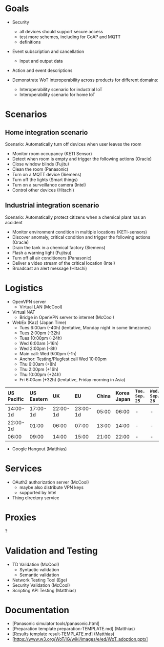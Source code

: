 # Goals

* Security
   - all devices should support secure access
   - test more schemes, including for CoAP and MQTT
   - definitions
* Event subscription and cancellation
   - input and output data
* Action and event descriptions

* Demonstrate WoT interoperability across products for different domains:
   - Interoperability scenario for industrial IoT
   - Interoperability scenario for home IoT 

# Scenarios


## Home integration scenario

Scenario: Automatically turn off devices when user leaves the room  
- Monitor room occupancy (KETI Sensor)  
- Detect when room is empty and trigger the following actions (Oracle)
- Close window blinds (Fujitu)
- Clean the room (Panasonic)
- Turn on a MQTT device (Siemens)
- Turn off the lights (Smart things)
- Turn on a surveillance camera (Intel)
- Control other devices (Hitachi)

## Industrial integration scenario

Scenario: Automatically protect citizens when a chemical plant has an accident
- Monitor environment condition in multiple locations (KETI-sensors)
- Discover anomaly, critical condition and trigger the following actions (Oracle)
- Drain the tank in a chemical factory (Siemens)
- Flash a warning light (Fujitsu)
- Turn off all air conditioners (Panasonic)
- Deliver a video stream of the critical location (Intel)
- Broadcast an alert message (Hitachi)

# Logistics

* OpenVPN server 
   - Virtual LAN (McCool)
* Virtual NAT 
   - Bridge in OpenVPN server to internet (McCool)
* WebEx (Kaz) (Japan Time)
   - Tues 6:00am (-40h) (tentative, Monday night in some timezones)
   - Tues 2:00pm (-32h)
   - Tues 10:00pm (-24h)
   - Wed 6:00am (-16h)
   - Wed 2:00pm (-8h)
   - Main call: Wed 9:00pm (-1h)
   - Anchor: Testing/Plugfest call Wed 10:00pm
   - Thu 6:00am (+8h)
   - Thu 2:00pm (+16h)
   - Thu 10:00pm (+24h)
   - Fri 6:00am (+32h) (tentative, Friday morning in Asia)
   
| US<br/>Pacific| US<br/>Eastern| UK| EU| China| Korea<br/>Japan| `Tue.`<br/>`Sep. 25`| `Wed.`<br/>`Sep. 26`| `Thu.`<br/>`Sep. 27`| `Fri.`<br/>`Sep. 28`|
|:---|:---|:---|:---|:---|:---|:---|:---|:---|:---|
| 14:00-1d| 17:00-1d| 22:00-1d| 23:00-1d| 05:00| 06:00| -| -| -| -|
| 22:00-1d| 01:00| 06:00| 07:00| 13:00| 14:00| -| -| -| -| 
| 06:00| 09:00| 14:00| 15:00| 21:00| 22:00| -| -| -| -|

* Google Hangout (Matthias)

# Services

* OAuth2 authorization server (McCool)
   - maybe also distribute VPN keys
   - supported by Intel
* Thing directory service

# Proxies

? 

# Validation and Testing

* TD Validation (McCool)
   - Syntactic validation
   - Semantic validation
* Network Testing Tool (Ege)
* Security Validation (McCool)
* Scripting API Testing (Matthias)

# Documentation

* [Panasonic simulator tools/panasonic.html]
* [Preparation template preparation-TEMPLATE.md] (Matthias)
* [Results template result-TEMPLATE.md] (Matthias)
* [https://www.w3.org/WoT/IG/wiki/images/e/ed/WoT_adoption.pptx]
